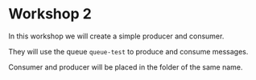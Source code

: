 # Workshop 2

In this workshop we will create a simple producer and consumer.

They will use the queue `queue-test` to produce and consume messages.

Consumer and producer will be placed in the folder of the same name.
